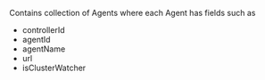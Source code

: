Contains collection of Agents where each Agent has fields such as
* controllerId
* agentId
* agentName
* url
* isClusterWatcher